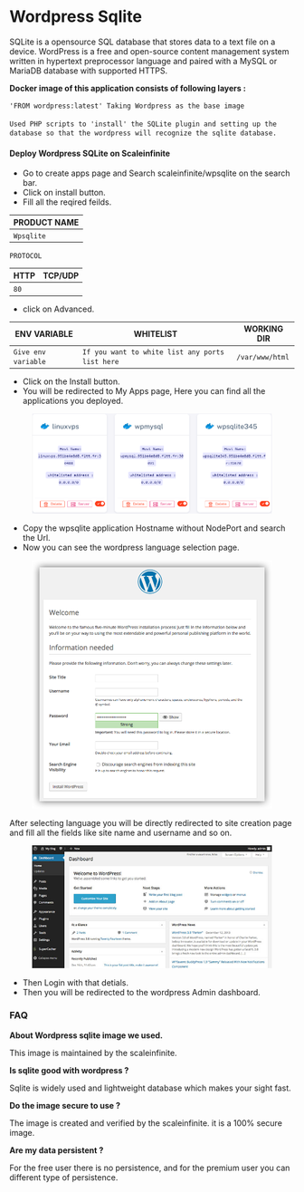 # Wordpress Sqlite

SQLite is a opensource SQL database that stores data to a text file on a device. WordPress is a free and open-source content management system written in hypertext preprocessor language and paired with a MySQL or MariaDB database with supported HTTPS.

&#x20;**Docker image of this application consists of following layers :**

```
'FROM wordpress:latest' Taking Wordpress as the base image

Used PHP scripts to 'install' the SQLite plugin and setting up the database so that the wordpress will recognize the sqlite database. 

```

#### Deploy Wordpress SQLite on Scaleinfinite

* &#x20;Go to create apps page and Search scaleinfinite/wpsqlite on the search bar.
* &#x20;Click on install button.
* Fill all the reqired feilds.

| PRODUCT NAME |
| ------------ |
| `Wpsqlite`   |

`PROTOCOL`

| HTTP | TCP/UDP |
| ---- | ------- |
| `80` |         |

* &#x20;click on Advanced.

| ENV VARIABLE        | WHITELIST                                       | WORKING DIR     |
| ------------------- | ----------------------------------------------- | --------------- |
| `Give env variable` | `If you want to white list any ports list here` | `/var/www/html` |

* &#x20;Click on the Install button.
* &#x20;You will be redirected to My Apps page, Here you can find all the applications you deployed.

<figure><img src="../../.gitbook/assets/myapps (2).png" alt=""><figcaption></figcaption></figure>

* &#x20;Copy the wpsqlite application Hostname without NodePort and search the Url.
* Now you can see the wordpress language selection page.



<figure><img src="../../.gitbook/assets/wordpress-welcome.png" alt=""><figcaption></figcaption></figure>

&#x20;After selecting language you will be directly redirected to site creation page and fill all the fields like site name and username and so on.



<figure><img src="../../.gitbook/assets/wordpress-dashboard.jpg" alt=""><figcaption></figcaption></figure>

* Then Login with that detials.
* Then you will be redirected to the wordpress Admin dashboard.

### FAQ

**About Wordpress sqlite image we used.**

This image is maintained by the scaleinfinite.

**Is sqlite good with wordpress ?**

Sqlite is widely used and lightweight database which makes your sight fast.

**Do the image secure to use ?**

The image is created and verified by the scaleinfinite. it is a 100% secure image.

**Are my data persistent ?**

For the free user there is no persistence, and for the premium user you can different type of persistence.
